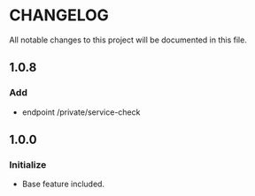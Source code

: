 # CHANGELOG
All notable changes to this project will be documented in this file.


## 1.0.8
### Add
* endpoint /private/service-check


## 1.0.0
### Initialize
* Base feature included.
